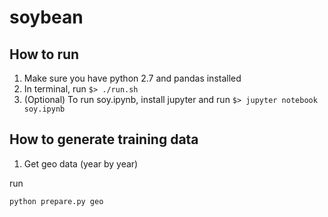 # soybean

## How to run
1. Make sure you have python 2.7 and pandas installed
2. In terminal, run `$> ./run.sh`
3. (Optional) To run soy.ipynb, install jupyter and run `$> jupyter notebook soy.ipynb`

## How to generate training data
1. Get geo data (year by year)    

run
```bash
python prepare.py geo
```
